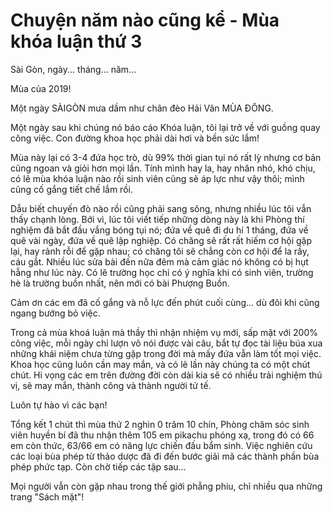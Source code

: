 # Chuyện năm nào cũng kể - Mùa khóa luận thứ 3

Sài Gòn, ngày... tháng... năm...   
  
Mùa của 2019! 

Một ngày SÀIGÒN mưa dầm như chân đèo Hải Vân MÙA ĐÔNG.

Một ngày sau khi chúng nó báo cáo Khóa luận, tôi lại trở về với guồng quay công việc. Con đường khoa học phải dài hơi và bền sức lắm!

Mùa này lại có 3-4 đứa học trò, dù 99% thời gian tụi nó rất lỳ nhưng cơ bản cũng ngoan và giỏi hơn mọi lần. Tính mình hay la, hay nhăn nhó, khó chịu, có lẽ mùa khóa luận nào rồi sinh viên cũng sẽ áp lực như vậy thôi; mình cũng cố gắng tiết chế lắm rồi.

Dẫu biết chuyến đò nào rồi cũng phải sang sông, nhưng nhiều lúc tôi vẫn thấy chạnh lòng. Bởi vì, lúc tôi viết tiếp những dòng này là  khi Phòng thí nghiệm đã bắt đầu vắng bóng tụi nó; đứa về quê đi du hí 1 tháng, đứa về quê vài ngày, đứa về quê lập nghiệp. Có chăng sẽ rất rất hiếm cơ hội gặp lại, hay rảnh rỗi để gặp nhau; có chăng tôi sẽ chẳng còn cơ hội để la rầy, cáu gắt. Nhiều lúc sửa bài đến nữa đêm mà cảm giác nó không có bị hụt hẫng như lúc này. Có lẽ trường học chỉ có ý nghĩa khi có sinh viên, trường hè là trường buồn nhất, nên mới có bài Phượng Buồn.

Cảm ơn các em đã cố gắng và nỗ lực đến phút cuối cùng... dù đôi khi cũng ngang bướng bỏ việc. 

Trong cả mùa khoá luận mà thầy thì nhận nhiệm vụ mới, sấp mặt với 200% công việc, mỗi ngày chỉ lượn vô nói được vài câu, bắt tự đọc tài liệu búa xua những khái niệm chưa từng gặp trong đời mà mấy đứa vẫn làm tốt mọi việc. Khoa học cũng luôn cần may mắn, và có lẽ lần này chúng ta có một chút chút. Hi vọng các em trên đường đời còn dài kia sẽ có nhiều trải nghiệm thú vị, sẽ may mắn, thành công và thành người tử tế.

 Luôn tự hào vì các bạn!

Tổng kết 1 chút thì mùa thứ 2 nghìn 0 trăm 10 chín, Phòng chăm sóc sinh viên huyền bí đã thu nhận thêm 105 em pikachu phóng xạ, trong đó có 66 em còn thức, 63/66 em có năng lực chiến đấu bẩm sinh. Việc nghiên cứu các loại bùa phép từ thảo dược đã đi đến bước giải mã các thành phần bùa phép phức tạp. Còn chờ tiếp các tập sau...

 Mọi người vẫn còn gặp nhau trong thế giới phẳng phiu, chỉ nhiều qua những trang "Sách mặt"!

